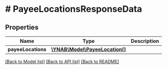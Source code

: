 # # PayeeLocationsResponseData

## Properties

Name | Type | Description | Notes
------------ | ------------- | ------------- | -------------
**payeeLocations** | [**\YNAB\Model\PayeeLocation[]**](PayeeLocation.md) |  | 

[[Back to Model list]](../../README.md#documentation-for-models) [[Back to API list]](../../README.md#documentation-for-api-endpoints) [[Back to README]](../../README.md)


